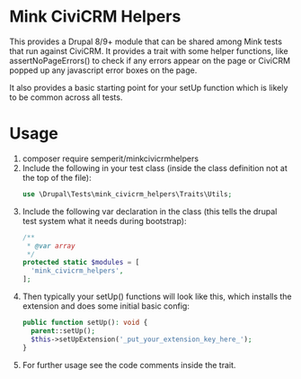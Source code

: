 # Mink CiviCRM Helpers

This provides a Drupal 8/9+ module that can be shared among Mink tests that run against CiviCRM. It provides a trait with some helper functions, like assertNoPageErrors() to check if any errors appear on the page or CiviCRM popped up any javascript error boxes on the page.

It also provides a basic starting point for your setUp function which is likely to be common across all tests.

# Usage
1. composer require semperit/minkcivicrmhelpers
1. Include the following in your test class (inside the class definition not at the top of the file):
   ```php
   use \Drupal\Tests\mink_civicrm_helpers\Traits\Utils;
   ```
1. Include the following var declaration in the class (this tells the drupal test system what it needs during bootstrap):
   ```php
   /**
    * @var array
    */
   protected static $modules = [
     'mink_civicrm_helpers',
   ];
   ```
1. Then typically your setUp() functions will look like this, which installs the extension and does some initial basic config:
   ```php
   public function setUp(): void {
     parent::setUp();
     $this->setUpExtension('_put_your_extension_key_here_');
   }
   ```
1. For further usage see the code comments inside the trait.
